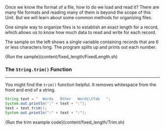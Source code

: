 Once we know the format of a file, how to do we load and read it? There are many file formats and reading many of them is beyond the scope of this Unit. But we will learn about some common methods for organizing files.

One simple way to organize files is to establish an exact length for a record, which allows us to know how much data to read and write for each record. 

The sample on the left shows a single variable containing records that are 6 or less characters long. The program splits up and prints out each number.

{Run the sample}(content/fixed_length/FixedLength.sh)


### The `String.trim()` Function
----
You might find the `trim()` function helpful. It removes whitespace from the front and end of a string.

```java
String text = "  Words   Other   Words\tTab   ";
System.out.println(":" + text + ":");
text = text.trim();
System.out.println(":" + text + ":");
```

{Run the trim example code}(content/fixed_length/Trim.sh)

